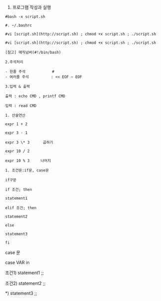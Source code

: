 1.    프로그램 작성과 실행
    
    #bash -x script.sh
    
    #. ~/.bashrc
    
    #vi [script.sh](http://script.sh) ; chmod +x script.sh ; ./script.sh
    
    #vi [script.sh](http://script.sh) ; chmod +x script.sh ; ./script.sh
    
    [참고] 매직넘버(#!/bin/bash)
    
    2.주석처리
    
    - 한줄 주석            #
    - 여러줄 주석          : << EOF ~ EOF
    
    3.입력 & 출력
    
    출력 : echo CMD , printf CMD
    
    입력 : read CMD
    
    1. 산술연산
    
    expr 1 + 2 
    
    expr 3 - 1
    
    expr 3 \* 3      곱하기
    
    expr 10 / 2
    
    expr 10 % 3     나머지
    
    1. 조건문:if문, case문
    
    if구문
    
    if 조건; then
    
    statement1
    
    elif 조건; then
    
    statement2
    
    else 
    
    statement3
    
    fi
    

  case 문

case VAR in

조건1) statement1 ;;

조건2) statement2 ;;

*)    statement3 ;;

